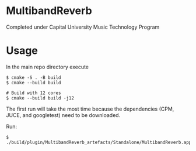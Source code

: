 # MultibandReverb

Completed under Capital University Music Technology Program

# Usage
In the main repo directory execute
```
$ cmake -S . -B build
$ cmake --build build

# Build with 12 cores
$ cmake --build build -j12 

```
The first run will take the most time because the dependencies (CPM, JUCE, and googletest) need to be downloaded.

Run:
```
$ ./build/plugin/MultibandReverb_artefacts/Standalone/MultibandReverb.app/Contents/MacOS/MultibandReverb
```